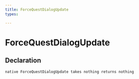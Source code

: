 ```yaml
---
title: ForceQuestDialogUpdate
types:

---
```


# ForceQuestDialogUpdate

## Declaration

```
native ForceQuestDialogUpdate takes nothing returns nothing
```